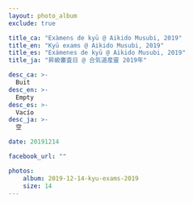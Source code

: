 ```yaml
---
layout: photo_album
exclude: true

title_ca: "Exàmens de kyū @ Aikido Musubi, 2019"
title_en: "Kyū exams @ Aikido Musubi, 2019"
title_es: "Exámenes de kyū @ Aikido Musubi, 2019"
title_ja: "昇級審査日 @ 合気道産靈 2019年"

desc_ca: >-
  Buit
desc_en: >-
  Empty
desc_es: >-
  Vacío
desc_ja: >-
  空

date: 20191214

facebook_url: ""

photos:
    album: 2019-12-14-kyu-exams-2019
    size: 14
---
```

